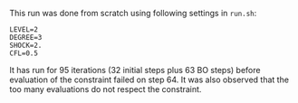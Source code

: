 This run was done from scratch using following settings in `run.sh`:
```
LEVEL=2
DEGREE=3
SHOCK=2.
CFL=0.5
```
It has run for 95 iterations (32 initial steps plus 63 BO steps) before evaluation of the constraint failed on step 64. It was also observed that the too many evaluations do not respect the constraint. 
